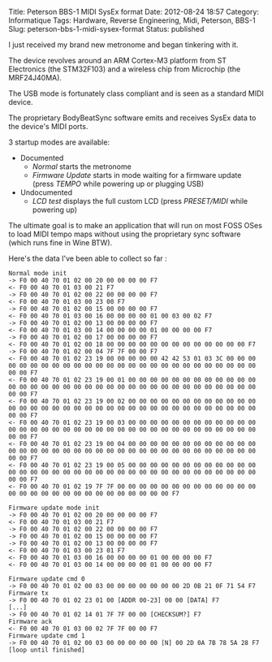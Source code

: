 Title: Peterson BBS-1 MIDI SysEx format
Date: 2012-08-24 18:57
Category: Informatique
Tags: Hardware, Reverse Engineering, Midi, Peterson, BBS-1
Slug: peterson-bbs-1-midi-sysex-format
Status: published

I just received my brand new metronome and began tinkering with it.  
  
  
The device revolves around an ARM Cortex-M3 platform from ST Electronics
(the STM32F103) and a wireless chip from Microchip (the MRF24J40MA).  
  
  
The USB mode is fortunately class compliant and is seen as a standard
MIDI device.  
  
  
The proprietary BodyBeatSync software emits and receives SysEx data to
the device's MIDI ports.  
  
  
3 startup modes are available:

-   Documented
    -   *Normal* starts the metronome
    -   *Firmware Update* starts in mode waiting for a firmware update
        (press *TEMPO* while powering up or plugging USB)
-   Undocumented
    -   *LCD test* displays the full custom LCD (press *PRESET/MIDI*
        while powering up)

The ultimate goal is to make an application that will run on most FOSS
OSes to load MIDI tempo maps without using the proprietary sync software
(which runs fine in Wine BTW).  
  
  
Here's the data I've been able to collect so far :  

    Normal mode init
    -> F0 00 40 70 01 02 00 20 00 00 00 00 F7
    <- F0 00 40 70 01 03 00 21 F7
    -> F0 00 40 70 01 02 00 22 00 00 00 00 F7
    <- F0 00 40 70 01 03 00 23 00 F7
    -> F0 00 40 70 01 02 00 15 00 00 00 00 F7
    <- F0 00 40 70 01 03 00 16 00 00 00 00 01 00 03 00 02 F7
    -> F0 00 40 70 01 02 00 13 00 00 00 00 F7
    <- F0 00 40 70 01 03 00 14 00 00 00 00 01 00 00 00 00 F7
    -> F0 00 40 70 01 02 00 17 00 00 00 00 F7
    <- F0 00 40 70 01 02 00 18 00 00 00 00 00 00 00 00 00 00 00 00 00 F7
    -> F0 00 40 70 01 02 00 04 7F 7F 00 00 F7
    <- F0 00 40 70 01 02 23 19 00 00 00 00 00 42 42 53 01 03 3C 00 00 00 00 00 00 00 00 00 00 00 00 00 00 00 00 00 00 00 00 00 00 00 00 00 00 00 00 F7
    <- F0 00 40 70 01 02 23 19 00 01 00 00 00 00 00 00 00 00 00 00 00 00 00 00 00 00 00 00 00 00 00 00 00 00 00 00 00 00 00 00 00 00 00 00 00 00 00 F7
    <- F0 00 40 70 01 02 23 19 00 02 00 00 00 00 00 00 00 00 00 00 00 00 00 00 00 00 00 00 00 00 00 00 00 00 00 00 00 00 00 00 00 00 00 00 00 00 00 F7
    <- F0 00 40 70 01 02 23 19 00 03 00 00 00 00 00 00 00 00 00 00 00 00 00 00 00 00 00 00 00 00 00 00 00 00 00 00 00 00 00 00 00 00 00 00 00 00 00 F7
    <- F0 00 40 70 01 02 23 19 00 04 00 00 00 00 00 00 00 00 00 00 00 00 00 00 00 00 00 00 00 00 00 00 00 00 00 00 00 00 00 00 00 00 00 00 00 00 00 F7
    <- F0 00 40 70 01 02 23 19 00 05 00 00 00 00 00 00 00 00 00 00 00 00 00 00 00 00 00 00 00 00 00 00 00 00 00 00 00 00 00 00 00 00 00 00 00 00 00 F7
    <- F0 00 40 70 01 02 19 7F 7F 00 00 00 00 00 00 00 00 00 00 00 00 00 00 00 00 00 00 00 00 00 00 00 00 00 00 00 00 F7

    Firmware update mode init
    -> F0 00 40 70 01 02 00 20 00 00 00 00 F7
    <- F0 00 40 70 01 03 00 21 F7
    -> F0 00 40 70 01 02 00 22 00 00 00 00 F7
    -> F0 00 40 70 01 02 00 15 00 00 00 00 F7
    -> F0 00 40 70 01 02 00 13 00 00 00 00 F7
    <- F0 00 40 70 01 03 00 23 01 F7
    <- F0 00 40 70 01 03 00 16 00 00 00 00 01 00 00 00 00 F7
    <- F0 00 40 70 01 03 00 14 00 00 00 00 01 00 00 00 00 F7

    Firmware update cmd 0
    -> F0 00 40 70 01 02 00 03 00 00 00 00 00 00 00 2D 0B 21 0F 71 54 F7
    Firmware tx
    -> F0 00 40 70 01 02 23 01 00 [ADDR 00-23] 00 00 [DATA] F7
    [...]
    -> F0 00 40 70 01 02 14 01 7F 7F 00 00 [CHECKSUM?] F7
    Firmware ack
    <- F0 00 40 70 01 03 00 02 7F 7F 00 00 F7
    Firmware update cmd 1
    -> F0 00 40 70 01 02 00 03 00 00 00 00 00 [N] 00 2D 0A 7B 78 5A 28 F7
    [loop until finished]

</p>

